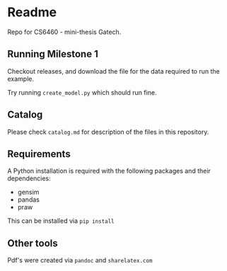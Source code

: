 Readme
======

Repo for CS6460 - mini-thesis Gatech.

Running Milestone 1
-------------------

Checkout releases, and download the file for the data required to run the example.

Try running `create_model.py` which should run fine.

Catalog
-------

Please check `catalog.md` for description of the files in this repository.

Requirements
------------

A Python installation is required with the following packages and their dependencies:

*  gensim
*  pandas
*  praw

This can be installed via `pip install`

Other tools
-----------

Pdf's were created via `pandoc` and `sharelatex.com`

